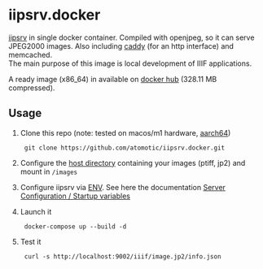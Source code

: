 # iipsrv.docker

[iipsrv](https://github.com/ruven/iipsrv) in single docker container. Compiled with openjpeg, so it can serve JPEG2000 images. Also including [caddy](https://github.com/atomotic/iipsrv.docker/blob/main/Caddyfile) (for an http interface) and memcached.   
The main purpose of this image is local development of IIIF applications.

A ready image (x86_64) in available on [docker hub](https://hub.docker.com/r/atomotic/iipsrv) (328.11 MB compressed).

## Usage

1. Clone this repo (note: tested on macos/m1 hardware, [aarch64](https://github.com/atomotic/iipsrv.docker/blob/main/Dockerfile#L16))

        git clone https://github.com/atomotic/iipsrv.docker.git

2. Configure the [host directory](https://github.com/atomotic/iipsrv.docker/blob/main/docker-compose.yml#L14) containing your images (ptiff, jp2) and mount in `/images`
3. Configure iipsrv via [ENV](https://github.com/atomotic/iipsrv.docker/blob/main/docker-compose.yml#L7-L12). See here the documentation [Server Configuration / Startup variables](https://iipimage.sourceforge.io/documentation/server/#configuration) 

4. Launch it

        docker-compose up --build -d 

5. Test it

        curl -s http://localhost:9002/iiif/image.jp2/info.json



